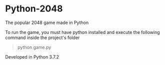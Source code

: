 # Python-2048
The popular 2048 game made in Python

To run the game, you must have python installed and execute the following command inside the project's folder

> python game.py

Developed in Python 3.7.2